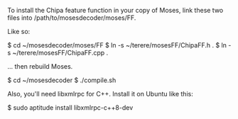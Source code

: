 To install the Chipa feature function in your copy of Moses, link these two
files into /path/to/mosesdecoder/moses/FF.

Like so:

  $ cd ~/mosesdecoder/moses/FF
  $ ln -s ~/terere/mosesFF/ChipaFF.h .
  $ ln -s ~/terere/mosesFF/ChipaFF.cpp .

... then rebuild Moses.

  $ cd ~/mosesdecoder
  $ ./compile.sh

Also, you'll need libxmlrpc for C++. Install it on Ubuntu like this:

  $ sudo aptitude install libxmlrpc-c++8-dev
